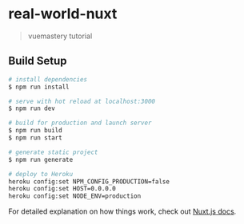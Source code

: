 # real-world-nuxt

> vuemastery tutorial

## Build Setup

``` bash
# install dependencies
$ npm run install

# serve with hot reload at localhost:3000
$ npm run dev

# build for production and launch server
$ npm run build
$ npm run start

# generate static project
$ npm run generate

# deploy to Heroku
heroku config:set NPM_CONFIG_PRODUCTION=false
heroku config:set HOST=0.0.0.0
heroku config:set NODE_ENV=production
```


For detailed explanation on how things work, check out [Nuxt.js docs](https://nuxtjs.org).
